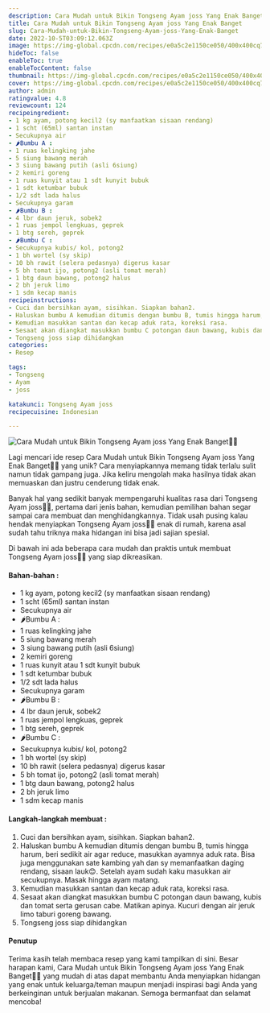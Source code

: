 ```yaml
---
description: Cara Mudah untuk Bikin Tongseng Ayam joss Yang Enak Banget"
title: Cara Mudah untuk Bikin Tongseng Ayam joss Yang Enak Banget
slug: Cara-Mudah-untuk-Bikin-Tongseng-Ayam-joss-Yang-Enak-Banget
date: 2022-10-5T03:09:12.063Z
image: https://img-global.cpcdn.com/recipes/e0a5c2e1150ce050/400x400cq70/photo.jpg
hideToc: false
enableToc: true
enableTocContent: false
thumbnail: https://img-global.cpcdn.com/recipes/e0a5c2e1150ce050/400x400cq70/photo.jpg
cover: https://img-global.cpcdn.com/recipes/e0a5c2e1150ce050/400x400cq70/photo.jpg
author: admin
ratingvalue: 4.8
reviewcount: 124
recipeingredient:
- 1 kg ayam, potong kecil2 (sy manfaatkan sisaan rendang)
- 1 scht (65ml) santan instan
- Secukupnya air
- 🌶Bumbu A :
- 1 ruas kelingking jahe
- 5 siung bawang merah
- 3 siung bawang putih (asli 6siung)
- 2 kemiri goreng
- 1 ruas kunyit atau 1 sdt kunyit bubuk
- 1 sdt ketumbar bubuk
- 1/2 sdt lada halus
- Secukupnya garam
- 🌶Bumbu B :
- 4 lbr daun jeruk, sobek2
- 1 ruas jempol lengkuas, geprek
- 1 btg sereh, geprek
- 🌶Bumbu C :
- Secukupnya kubis/ kol, potong2
- 1 bh wortel (sy skip)
- 10 bh rawit (selera pedasnya) digerus kasar
- 5 bh tomat ijo, potong2 (asli tomat merah)
- 1 btg daun bawang, potong2 halus
- 2 bh jeruk limo
- 1 sdm kecap manis
recipeinstructions:
- Cuci dan bersihkan ayam, sisihkan. Siapkan bahan2.
- Haluskan bumbu A kemudian ditumis dengan bumbu B, tumis hingga harum, beri sedikit air agar reduce, masukkan ayamnya aduk rata. Bisa juga menggunakan sate kambing yah dan sy memanfaatkan daging rendang, sisaan lauk😊. Setelah ayam sudah kaku masukkan air secukupnya. Masak hingga ayam matang.
- Kemudian masukkan santan dan kecap aduk rata, koreksi rasa.
- Sesaat akan diangkat masukkan bumbu C potongan daun bawang, kubis dan tomat serta gerusan cabe. Matikan apinya. Kucuri dengan air jeruk limo taburi goreng bawang.
- Tongseng joss siap dihidangkan
categories:
- Resep

tags:
- Tongseng
- Ayam
- joss

katakunci: Tongseng Ayam joss
recipecuisine: Indonesian

---
```


![Cara Mudah untuk Bikin Tongseng Ayam joss Yang Enak Banget👩‍🍳](https://img-global.cpcdn.com/recipes/e0a5c2e1150ce050/400x400cq70/photo.jpg)

Lagi mencari ide resep Cara Mudah untuk Bikin Tongseng Ayam joss Yang Enak Banget👩‍🍳 yang unik? Cara menyiapkannya memang tidak terlalu sulit namun tidak gampang juga. Jika keliru mengolah maka hasilnya tidak akan memuaskan dan justru cenderung tidak enak.

Banyak hal yang sedikit banyak mempengaruhi kualitas rasa dari Tongseng Ayam joss👩‍🍳, pertama dari jenis bahan, kemudian pemilihan bahan segar sampai cara membuat dan menghidangkannya. Tidak usah pusing kalau hendak menyiapkan Tongseng Ayam joss👩‍🍳 enak di rumah, karena asal sudah tahu triknya maka hidangan ini bisa jadi sajian spesial.

Di bawah ini ada beberapa cara mudah dan praktis untuk membuat Tongseng Ayam joss👩‍🍳 yang siap dikreasikan.

<!--inarticleads1-->

#### Bahan-bahan :

- 1 kg ayam, potong kecil2 (sy manfaatkan sisaan rendang)
- 1 scht (65ml) santan instan
- Secukupnya air
- 🌶Bumbu A :
- 1 ruas kelingking jahe
- 5 siung bawang merah
- 3 siung bawang putih (asli 6siung)
- 2 kemiri goreng
- 1 ruas kunyit atau 1 sdt kunyit bubuk
- 1 sdt ketumbar bubuk
- 1/2 sdt lada halus
- Secukupnya garam
- 🌶Bumbu B :
- 4 lbr daun jeruk, sobek2
- 1 ruas jempol lengkuas, geprek
- 1 btg sereh, geprek
- 🌶Bumbu C :
- Secukupnya kubis/ kol, potong2
- 1 bh wortel (sy skip)
- 10 bh rawit (selera pedasnya) digerus kasar
- 5 bh tomat ijo, potong2 (asli tomat merah)
- 1 btg daun bawang, potong2 halus
- 2 bh jeruk limo
- 1 sdm kecap manis

<!--inarticleads2-->

#### Langkah-langkah membuat :

1. Cuci dan bersihkan ayam, sisihkan. Siapkan bahan2.
1. Haluskan bumbu A kemudian ditumis dengan bumbu B, tumis hingga harum, beri sedikit air agar reduce, masukkan ayamnya aduk rata. Bisa juga menggunakan sate kambing yah dan sy memanfaatkan daging rendang, sisaan lauk😊. Setelah ayam sudah kaku masukkan air secukupnya. Masak hingga ayam matang.
1. Kemudian masukkan santan dan kecap aduk rata, koreksi rasa.
1. Sesaat akan diangkat masukkan bumbu C potongan daun bawang, kubis dan tomat serta gerusan cabe. Matikan apinya. Kucuri dengan air jeruk limo taburi goreng bawang.
1. Tongseng joss siap dihidangkan

#### Penutup

Terima kasih telah membaca resep yang kami tampilkan di sini. Besar harapan kami, Cara Mudah untuk Bikin Tongseng Ayam joss Yang Enak Banget👩‍🍳 yang mudah di atas dapat membantu Anda menyiapkan hidangan yang enak untuk keluarga/teman maupun menjadi inspirasi bagi Anda yang berkeinginan untuk berjualan makanan. Semoga bermanfaat dan selamat mencoba!